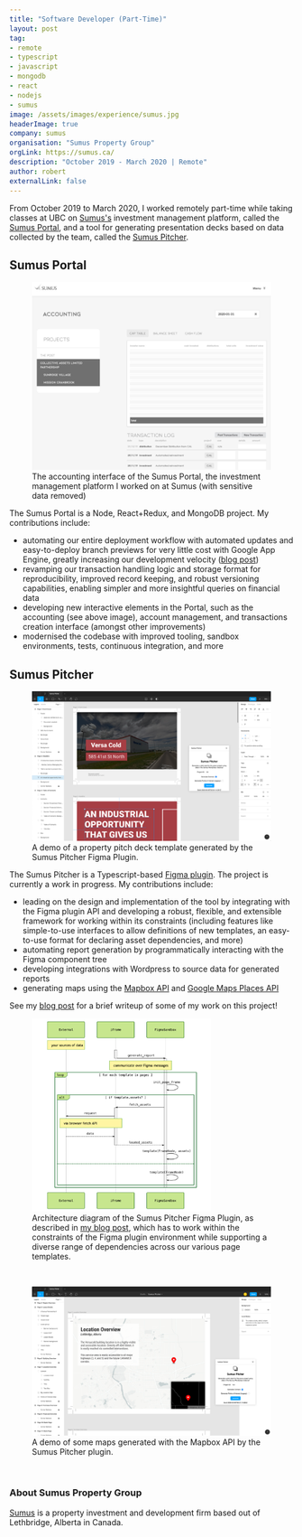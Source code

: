 ```yaml
---
title: "Software Developer (Part-Time)"
layout: post
tag:
- remote
- typescript
- javascript
- mongodb
- react
- nodejs
- sumus
image: /assets/images/experience/sumus.jpg
headerImage: true
company: sumus
organisation: "Sumus Property Group"
orgLink: https://sumus.ca/
description: "October 2019 - March 2020 | Remote"
author: robert
externalLink: false
---
```



From October 2019 to March 2020, I worked remotely part-time while taking classes at UBC on
[Sumus's](#about-sumus-property-group) investment management platform, called the [Sumus Portal](#sumus-portal), and a tool for
generating presentation decks based on data collected by the team, called the [Sumus Pitcher](#sumus-pitcher).

## Sumus Portal

<figure>
    <img src="../../assets/images/experience/sumus/portal-accounting.jpg" />
    <figcaption>
    The accounting interface of the Sumus Portal, the investment management platform I worked on at Sumus
    (with sensitive data removed)
    </figcaption>
</figure>

The Sumus Portal is a Node, React+Redux, and MongoDB project. My contributions include:

* automating our entire deployment workflow with automated updates and easy-to-deploy branch previews
  for very little cost with Google App Engine, greatly increasing our development velocity ([blog post](/appengine-branch-previews))
* revamping our transaction handling logic and storage format for reproducibility, improved record keeping,
  and robust versioning capabilities, enabling simpler and more insightful queries on financial data
* developing new interactive elements in the Portal, such as the accounting (see above image),
  account management, and transactions creation interface (amongst other improvements)
* modernised the codebase with improved tooling, sandbox environments, tests, continuous integration, and more

## Sumus Pitcher

<figure>
    <img src="../../assets/images/experience/sumus/pitcher-demo.png" />
    <figcaption>
    A demo of a property pitch deck template generated by the Sumus Pitcher Figma Plugin.
    </figcaption>
</figure>

The Sumus Pitcher is a Typescript-based [Figma plugin](https://www.figma.com). The project is
currently a work in progress. My contributions include:

* leading on the design and implementation of the tool by integrating with the Figma plugin API
  and developing a robust, flexible, and extensible framework for working within its constraints
  (including features like simple-to-use interfaces to allow definitions of new templates, an
  easy-to-use format for declaring asset dependencies, and more)
* automating report generation by programmatically interacting with the Figma component tree
* developing integrations with Wordpress to source data for generated reports
* generating maps using the [Mapbox API](https://www.mapbox.com/) and [Google Maps Places API](https://developers.google.com/places/web-service/intro)

See my [blog post](/figma-report-plugin) for a brief writeup of some of my work on this project!

<figure>
    <img width="75%" src="../../assets/images/experience/sumus/pitcher-architecture.png" />
    <figcaption>
    Architecture diagram of the Sumus Pitcher Figma Plugin, as described in
    <a href="/figma-report-plugin">my blog post</a>, which has to work within the constraints of
    the Figma plugin environment while supporting a diverse range of dependencies across our various
    page templates.
    </figcaption>
</figure>

<br />

<figure>
    <img src="../../assets/images/experience/sumus/pitcher-map.png" />
    <figcaption>
    A demo of some maps generated with the Mapbox API by the Sumus Pitcher plugin.
    </figcaption>
</figure>

<br />

### About Sumus Property Group

[Sumus](https://sumus.ca/) is a property investment and development firm based out of Lethbridge, Alberta in Canada.
